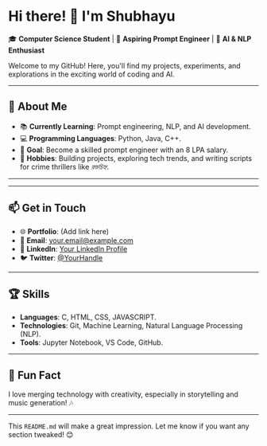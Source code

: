 
# Hi there! 👋 I'm Shubhayu  

🎓 **Computer Science Student** | 🌟 **Aspiring Prompt Engineer** | 🚀 **AI & NLP Enthusiast**  

Welcome to my GitHub! Here, you'll find my projects, experiments, and explorations in the exciting world of coding and AI.  

---

## 🌟 About Me  
- 📚 **Currently Learning**: Prompt engineering, NLP, and AI development.  
- 💻 **Programming Languages**: Python, Java, C++.  
- 🎯 **Goal**: Become a skilled prompt engineer with an 8 LPA salary.  
- 🌱 **Hobbies**: Building projects, exploring tech trends, and writing scripts for crime thrillers like *রক্তচিহ্ন*.  

---


---

## 📫 Get in Touch  
- 🌐 **Portfolio**: (Add link here)  
- 💌 **Email**: your.email@example.com  
- 💬 **LinkedIn**: [Your LinkedIn Profile](#)  
- 🐦 **Twitter**: [@YourHandle](#)  

---

## 🏆 Skills  
- **Languages**: C, HTML, CSS, JAVASCRIPT.  
- **Technologies**: Git, Machine Learning, Natural Language Processing (NLP).  
- **Tools**: Jupyter Notebook, VS Code, GitHub.  

---

## 🌟 Fun Fact  
I love merging technology with creativity, especially in storytelling and music generation! 🎶  

---

This `README.md` will make a great impression. Let me know if you want any section tweaked! 😊
